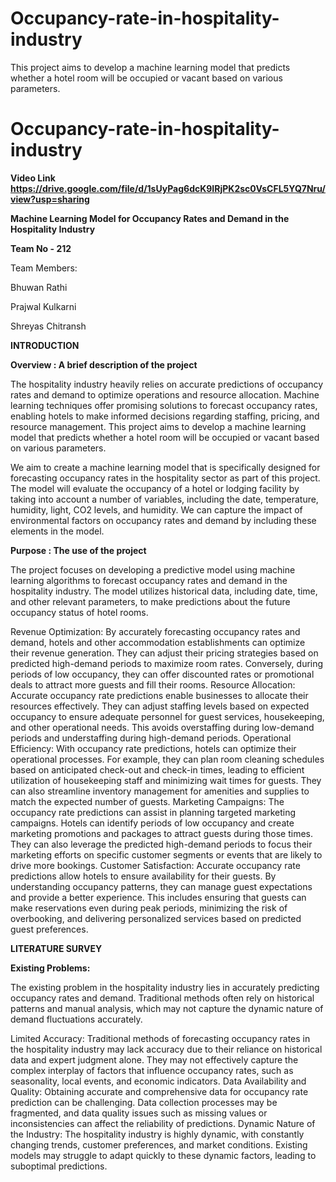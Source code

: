 # Occupancy-rate-in-hospitality-industry
This project aims to develop a machine learning model that predicts whether a hotel room will be occupied or vacant based on various parameters.
# Occupancy-rate-in-hospitality-industry

**Video Link** 
**https://drive.google.com/file/d/1sUyPag6dcK9IRjPK2sc0VsCFL5YQ7Nru/view?usp=sharing**

**Machine Learning Model for Occupancy Rates and Demand in the Hospitality Industry**

**Team No - 212**

Team Members:

Bhuwan Rathi  

Prajwal Kulkarni 
 
Shreyas Chitransh  



**INTRODUCTION**

**Overview : A brief description of the project**

The hospitality industry heavily relies on accurate predictions of occupancy rates and demand to optimize operations and resource allocation. Machine learning techniques offer promising solutions to forecast occupancy rates, enabling hotels to make informed decisions regarding staffing, pricing, and resource management. This project aims to develop a machine learning model that predicts whether a hotel room will be occupied or vacant based on various parameters.

We aim to create a machine learning model that is specifically designed for forecasting occupancy rates in the hospitality sector as part of this project. The model will evaluate the occupancy of a hotel or lodging facility by taking into account a number of variables, including the date, temperature, humidity, light, CO2 levels, and humidity. We can capture the impact of environmental factors on occupancy rates and demand by including these elements in the model.

**Purpose : The use of the project**

The project focuses on developing a predictive model using machine learning algorithms to forecast occupancy rates and demand in the hospitality industry. The model utilizes historical data, including date, time, and other relevant parameters, to make predictions about the future occupancy status of hotel rooms.

Revenue Optimization: By accurately forecasting occupancy rates and demand, hotels and other accommodation establishments can optimize their revenue generation. They can adjust their pricing strategies based on predicted high-demand periods to maximize room rates. Conversely, during periods of low occupancy, they can offer discounted rates or promotional deals to attract more guests and fill their rooms.
Resource Allocation: Accurate occupancy rate predictions enable businesses to allocate their resources effectively. They can adjust staffing levels based on expected occupancy to ensure adequate personnel for guest services, housekeeping, and other operational needs. This avoids overstaffing during low-demand periods and understaffing during high-demand periods.
Operational Efficiency: With occupancy rate predictions, hotels can optimize their operational processes. For example, they can plan room cleaning schedules based on anticipated check-out and check-in times, leading to efficient utilization of housekeeping staff and minimizing wait times for guests. They can also streamline inventory management for amenities and supplies to match the expected number of guests.
Marketing Campaigns: The occupancy rate predictions can assist in planning targeted marketing campaigns. Hotels can identify periods of low occupancy and create marketing promotions and packages to attract guests during those times. They can also leverage the predicted high-demand periods to focus their marketing efforts on specific customer segments or events that are likely to drive more bookings.
Customer Satisfaction: Accurate occupancy rate predictions allow hotels to ensure availability for their guests. By understanding occupancy patterns, they can manage guest expectations and provide a better experience. This includes ensuring that guests can make reservations even during peak periods, minimizing the risk of overbooking, and delivering personalized services based on predicted guest preferences.


**LITERATURE SURVEY**

**Existing Problems:**

The existing problem in the hospitality industry lies in accurately predicting occupancy rates and demand. Traditional methods often rely on historical patterns and manual analysis, which may not capture the dynamic nature of demand fluctuations accurately.

Limited Accuracy: Traditional methods of forecasting occupancy rates in the hospitality industry may lack accuracy due to their reliance on historical data and expert judgment alone. They may not effectively capture the complex interplay of factors that influence occupancy rates, such as seasonality, local events, and economic indicators.
Data Availability and Quality: Obtaining accurate and comprehensive data for occupancy rate prediction can be challenging. Data collection processes may be fragmented, and data quality issues such as missing values or inconsistencies can affect the reliability of predictions.
Dynamic Nature of the Industry: The hospitality industry is highly dynamic, with constantly changing trends, customer preferences, and market conditions. Existing models may struggle to adapt quickly to these dynamic factors, leading to suboptimal predictions.

